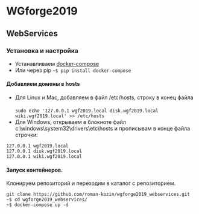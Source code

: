 
# WGforge2019
## WebServices

### Установка и настройка
* Устанавливаем [docker-compose](https://docs.docker.com/compose/install/)
* Или через pip `~$ pip install docker-compose`

#### Добавляем домены в hosts
* Для Linux и Mac, добавляем в файл /etc/hosts, строку в конец файла \
\
`sudo echo '127.0.0.1 wgf2019.local disk.wgf2019.local wiki.wgf2019.local' >> /etc/hosts`
* Для Windows, открываем в блокноте файл c:\windows\system32\drivers\etc\hosts и прописывам в конце файла строчки:
```
127.0.0.1 wgf2019.local
127.0.0.1 disk.wgf2019.local
127.0.0.1 wiki.wgf2019.local
```

#### Запуск контейнеров.
Клонируем репозиторий и переходим в каталог с репозиторием.
```
git clone https://github.com/roman-kozin/wgforge2019_webservices.git
~$ cd wgforge2019_webservices/
~$ docker-compose up -d
```
